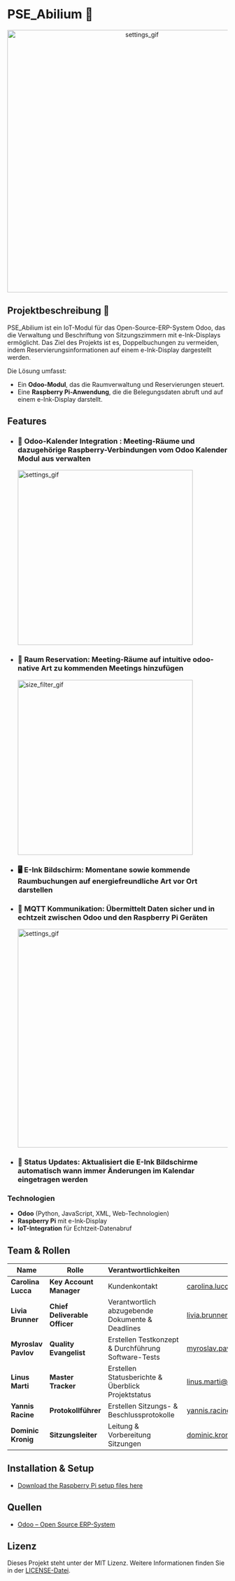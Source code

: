 # PSE_Abilium 🚀    

<p align="center">
<img src="https://github.com/user-attachments/assets/1c06c54e-1a5c-4198-8112-ee88094842c1" alt="settings_gif" width="600"/>
</p>



## Projektbeschreibung 📌 

PSE_Abilium ist ein IoT-Modul für das Open-Source-ERP-System Odoo, das die Verwaltung und Beschriftung von Sitzungszimmern mit e-Ink-Displays ermöglicht. Das Ziel des Projekts ist es, Doppelbuchungen zu vermeiden, indem Reservierungsinformationen auf einem e-Ink-Display dargestellt werden.  


Die Lösung umfasst:  
- Ein **Odoo-Modul**, das die Raumverwaltung und Reservierungen steuert.  
- Eine **Raspberry Pi-Anwendung**, die die Belegungsdaten abruft und auf einem e-Ink-Display darstellt.

## Features

- ### 📅 **Odoo-Kalender Integration** : Meeting-Räume und dazugehörige Raspberry-Verbindungen vom Odoo Kalender Modul aus verwalten

  <img src="https://github.com/user-attachments/assets/62ad1ba0-e67c-4f6a-a06a-f17bbac030d5" alt="settings_gif" width="400"/>
- ### 🏢 **Raum Reservation**: Meeting-Räume auf intuitive odoo-native Art zu kommenden Meetings hinzufügen

  <img src="https://github.com/user-attachments/assets/ee419069-2993-48fd-b09c-ac4825420387" alt="size_filter_gif" width="400"/>
- ### 🖥️ **E-Ink Bildschirm**: Momentane sowie kommende Raumbuchungen auf energiefreundliche Art vor Ort darstellen 
- ### 📡 **MQTT Kommunikation**: Übermittelt Daten sicher und in echtzeit zwischen Odoo und den Raspberry Pi Geräten

  <img src="https://github.com/user-attachments/assets/5c7e17ae-d4c6-4200-98ea-c4be59f72a8a" alt="settings_gif" width="500"/>
- ### 🔄 **Status Updates**: Aktualisiert die E-Ink Bildschirme automatisch wann immer Änderungen im Kalendar eingetragen werden

### Technologien  
- **Odoo** (Python, JavaScript, XML, Web-Technologien)  
- **Raspberry Pi** mit e-Ink-Display  
- **IoT-Integration** für Echtzeit-Datenabruf  

## Team & Rollen  

| Name          | Rolle                | Verantwortlichkeiten | E-Mails
|--------------|----------------------|----------------------|-----------------------|
| **Carolina Lucca** | **Key Account Manager**  | Kundenkontakt |carolina.lucca@students.unibe.ch
| **Livia Brunner** | **Chief Deliverable Officer**  | Verantwortlich abzugebende Dokumente & Deadlines | livia.brunner@students.unibe.ch
| **Myroslav Pavlov** | **Quality Evangelist**  | Erstellen Testkonzept & Durchführung Software-Tests | myroslav.pavlov@students.unibe.ch
| **Linus Marti** | **Master Tracker**  | Erstellen Statusberichte & Überblick Projektstatus | linus.marti@students.unibe.ch
| **Yannis Racine** | **Protokollführer**  | Erstellen Sitzungs- & Beschlussprotokolle | yannis.racine@students.unibe.ch
| **Dominic Kronig** | **Sitzungsleiter**  | Leitung & Vorbereitung Sitzungen | dominic.kronig@students.unibe.ch


## Installation & Setup  
- [Download the Raspberry Pi setup files here](https://github.com/domi-cmd/PSE_Abilium/releases/tag/v1.0.0)

## Quellen  
- [Odoo – Open Source ERP-System](https://www.odoo.com)  

## Lizenz
Dieses Projekt steht unter der MIT Lizenz. Weitere Informationen finden Sie in der [LICENSE-Datei](./LICENSE).
